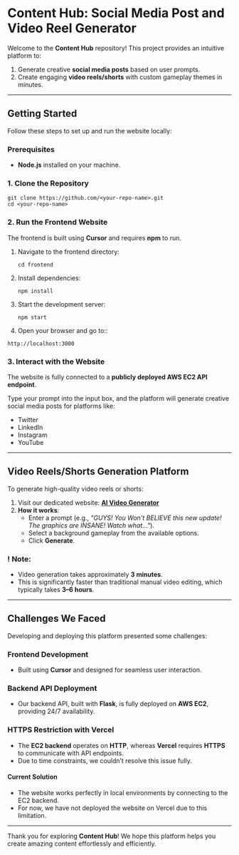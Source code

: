 # Content Hub: Social Media Post and Video Reel Generator  

Welcome to the **Content Hub** repository! This project provides an intuitive platform to:  
1. Generate creative **social media posts** based on user prompts.  
2. Create engaging **video reels/shorts** with custom gameplay themes in minutes.  

---

## Getting Started  

Follow these steps to set up and run the website locally:  

### Prerequisites  
- **Node.js** installed on your machine.  

### 1. Clone the Repository  
```  
git clone https://github.com/<your-repo-name>.git  
cd <your-repo-name>
```

### 2. Run the Frontend Website
The frontend is built using **Cursor** and requires **npm** to run.
1. Navigate to the frontend directory:  
   ```
   cd frontend
   ```
2. Install dependencies:
   ```
   npm install 
   ```
3. Start the development server:
   ```
   npm start  
   ```
 4. Open your browser and go to::
   ```
   http://localhost:3000  
   ```

### 3. Interact with the Website  
The website is fully connected to a **publicly deployed AWS EC2 API endpoint**.  

Type your prompt into the input box, and the platform will generate creative social media posts for platforms like:  
- Twitter  
- LinkedIn  
- Instagram  
- YouTube  

---

## Video Reels/Shorts Generation Platform  
To generate high-quality video reels or shorts:  

1. Visit our dedicated website: [**AI Video Generator**](https://8501-01jd9b14swzjq7de9agtbz2e1t.cloudspaces.litng.ai/)  
2. **How it works**:  
   - Enter a prompt (e.g., *"GUYS! You Won't BELIEVE this new update!
The graphics are INSANE!
Watch what..."*).  
   - Select a background gameplay from the available options.  
   - Click **Generate**.  

### ! Note:  
- Video generation takes approximately **3 minutes**.  
- This is significantly faster than traditional manual video editing, which typically takes **3–6 hours**.

---

## Challenges We Faced  

Developing and deploying this platform presented some challenges:  

### Frontend Development  
- Built using **Cursor** and designed for seamless user interaction.  

### Backend API Deployment  
- Our backend API, built with **Flask**, is fully deployed on **AWS EC2**, providing 24/7 availability.  

### HTTPS Restriction with Vercel  
- The **EC2 backend** operates on **HTTP**, whereas **Vercel** requires **HTTPS** to communicate with API endpoints.  
- Due to time constraints, we couldn’t resolve this issue fully.  

#### Current Solution  
- The website works perfectly in local environments by connecting to the EC2 backend.  
- For now, we have not deployed the website on Vercel due to this limitation.  

---

Thank you for exploring **Content Hub**! We hope this platform helps you create amazing content effortlessly and efficiently. 